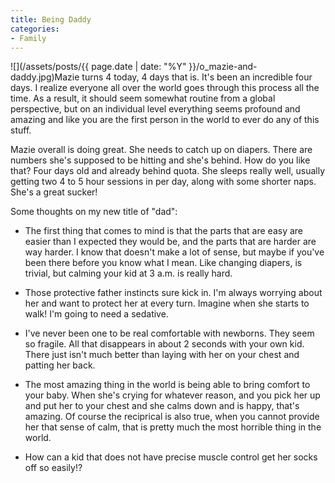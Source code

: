 ```yaml
---
title: Being Daddy
categories:
- Family
---
```


![](/assets/posts/{{ page.date | date: "%Y" }}/o_mazie-and-daddy.jpg)Mazie turns 4 today, 4 days that is. It's been an incredible four days. I realize everyone all over the world goes through this process all the time. As a result, it should seem somewhat routine from a global perspective, but on an individual level everything seems profound and amazing and like you are the first person in the world to ever do any of this stuff.

Mazie overall is doing great. She needs to catch up on diapers. There are numbers she's supposed to be hitting and she's behind. How do you like that? Four days old and already behind quota. She sleeps really well, usually getting two 4 to 5 hour sessions in per day, along with some shorter naps. She's a great sucker!

Some thoughts on my new title of "dad":



  * The first thing that comes to mind is that the parts that are easy are easier than I expected they would be, and the parts that are harder are way harder. I know that doesn't make a lot of sense, but maybe if you've been there before you know what I mean.  Like changing diapers, is trivial, but calming your kid at 3 a.m. is really hard.

  * Those protective father instincts sure kick in. I'm always worrying about her and want to protect her at every turn. Imagine when she starts to walk! I'm going to need a sedative.

  * I've never been one to be real comfortable with newborns. They seem so fragile. All that disappears in about 2 seconds with your own kid. There just isn't much better than laying with her on your chest and patting her back.

  * The most amazing thing in the world is being able to bring comfort to your baby. When she's crying for whatever reason, and you pick her up and put her to your chest and she calms down and is happy, that's amazing. Of course the reciprical is also true, when you cannot provide her that sense of calm, that is pretty much the most horrible thing in the world.

  * How can a kid that does not have precise muscle control get her socks off so easily!?


